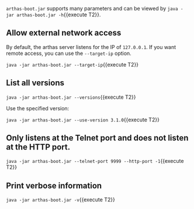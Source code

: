 `arthas-boot.jar` supports many parameters and can be viewed by `java -jar arthas-boot.jar -h`{{execute T2}}.

## Allow external network access

By default, the arthas server listens for the IP of `127.0.0.1`. If you want remote access, you can use the `--target-ip` option.

`java -jar arthas-boot.jar --target-ip`{{execute T2}}

## List all versions

`java -jar arthas-boot.jar --versions`{{execute T2}}

Use the specified version:

`java -jar arthas-boot.jar --use-version 3.1.0`{{execute T2}}

## Only listens at the Telnet port and does not listen at the HTTP port.

`java -jar arthas-boot.jar --telnet-port 9999 --http-port -1`{{execute T2}}

## Print verbose information

`java -jar arthas-boot.jar -v`{{execute T2}}
